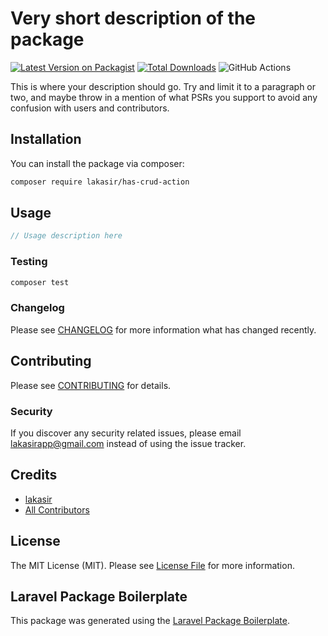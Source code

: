 # Very short description of the package

[![Latest Version on Packagist](https://img.shields.io/packagist/v/lakasir/has-crud-action.svg?style=flat-square)](https://packagist.org/packages/lakasir/has-crud-action)
[![Total Downloads](https://img.shields.io/packagist/dt/lakasir/has-crud-action.svg?style=flat-square)](https://packagist.org/packages/lakasir/has-crud-action)
![GitHub Actions](https://github.com/lakasir/has-crud-action/actions/workflows/main.yml/badge.svg)

This is where your description should go. Try and limit it to a paragraph or two, and maybe throw in a mention of what PSRs you support to avoid any confusion with users and contributors.

## Installation

You can install the package via composer:

```bash
composer require lakasir/has-crud-action
```

## Usage

```php
// Usage description here
```

### Testing

```bash
composer test
```

### Changelog

Please see [CHANGELOG](CHANGELOG.md) for more information what has changed recently.

## Contributing

Please see [CONTRIBUTING](CONTRIBUTING.md) for details.

### Security

If you discover any security related issues, please email lakasirapp@gmail.com instead of using the issue tracker.

## Credits

-   [lakasir](https://github.com/lakasir)
-   [All Contributors](../../contributors)

## License

The MIT License (MIT). Please see [License File](LICENSE.md) for more information.

## Laravel Package Boilerplate

This package was generated using the [Laravel Package Boilerplate](https://laravelpackageboilerplate.com).

